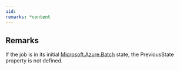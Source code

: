 ```yaml
---
uid: 
remarks: *content
---
```

## Remarks  
 If the job is in its initial [Microsoft.Azure.Batch](assetId:///N:Microsoft.Azure.Batch?qualifyHint=False&autoUpgrade=True) state, the PreviousState property is not defined.